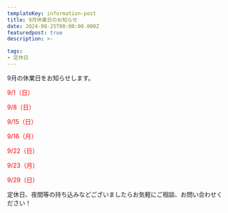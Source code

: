 ```yaml
---
templateKey: information-post
title: 9月休業日のお知らせ
date: 2024-08-25T00:00:00.000Z
featuredpost: true
description: >-

tags:
- 定休日
---
```


9月の休業日をお知らせします。

<span style="color: red;">9/1（日）</span>

<span style="color: red;">9/8（日）</span>

<span style="color: red;">9/15（日）</span>

<span style="color: red;">9/16（月）</span>

<span style="color: red;">9/22（日）</span>

<span style="color: red;">9/23（月）</span>

<span style="color: red;">9/29（日）</span>



定休日、夜間等の持ち込みなどございましたらお気軽にご相談、お問い合わせください！

